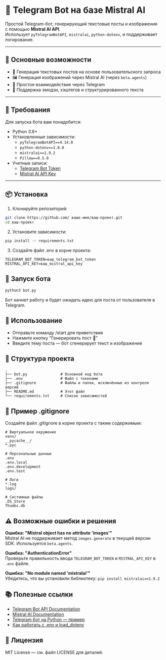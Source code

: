 # 🤖 Telegram Bot на базе Mistral AI

Простой Telegram-бот, генерирующий текстовые посты и изображения с помощью **Mistral AI API**.  
Использует `pyTelegramBotAPI`, `mistralai`, `python-dotenv`, и поддерживает логирование.

---

## 📌 Основные возможности

- 🚀 Генерация текстовых постов на основе пользовательского запроса  
- 🖼 Генерация изображений через Mistral AI (через `beta.agents`)  
- 📱 Простое взаимодействие через Telegram  
- 🧾 Поддержка эмодзи, хэштегов и структурированного текста  

---

## 🔧 Требования

Для запуска бота вам понадобится:

- Python 3.8+
- Установленные зависимости:
  - `pyTelegramBotAPI==4.14.0`
  - `python-dotenv==1.0.0`
  - `mistralai==1.9.2`
  - `Pillow==9.5.0`
- Учетные записи:
  - [Telegram Bot Token](https://core.telegram.org/bots/api )
  - [Mistral AI API Key](https://mistral.ai )

---

## 📦 Установка

1. Клонируйте репозиторий:

```bash
git clone https://github.com/ ваше-имя/ваш-проект.git
cd ваш-проект
```

2. Установите зависимости:

```bash
pip install -r requirements.txt
```

3. Создайте файл .env в корне проекта:

```env
TELEGRAM_BOT_TOKEN=ваш_telegram_bot_token
MISTRAL_API_KEY=ваш_mistral_api_key
```

## 🚀 Запуск бота

```bash
python3 bot.py
```

Бот начнет работу и будет ожидать идею для поста от пользователя в Telegram.

## 📱 Использование

- Отправьте команду /start для приветствия
- Нажмите кнопку "Генерировать пост 🚀"
- Введите тему поста — бот сгенерирует текст и изображение

## 📁 Структура проекта
```
.
├── bot.py               # Основной код бота
├── .env                 # Файл с токенами
├── .gitignore           # Файлы и папки, исключённые из контроля версий
├── README.md            # Этот файл
└── requirements.txt     # Список зависимостей
```

## 📝 Пример .gitignore

Создайте файл .gitignore в корне проекта с таким содержимым:
```
# Виртуальное окружение
venv/
__pycache__/
*.pyc

# Персональные данные
.env
.env.local
.env.development
.env.test

# Логи
*.log
logs/

# Системные файлы
.DS_Store
Thumbs.db
```

## ⚠️ Возможные ошибки и решения

**Ошибка: "Mistral object has no attribute 'images'"**  
Mistral AI не поддерживает метод `images.generate` в текущей версии SDK. Используется `beta.agents`.

**Ошибка: "AuthenticationError"**  
Проверьте правильность ввода `TELEGRAM_BOT_TOKEN` и `MISTRAL_API_KEY` в `.env` файле.

**Ошибка: "No module named 'mistralai'"**  
Убедитесь, что вы установили библиотеку: `pip install mistralai==1.9.2`

## 📚 Полезные ссылки

- [Telegram Bot API Documentation](https://core.telegram.org/bots/api )
- [Mistral AI Documentation](https://docs.mistral.ai/ )
- [Telegram бот на Python — пример](https://habr.com/ru/articles/750332/ )
- [Как работать с .env и load_dotenv](https://habr.com/ru/articles/662406/ )

## 📝 Лицензия
MIT License — см. файл LICENSE для деталей.